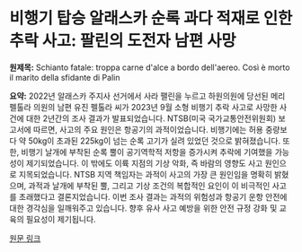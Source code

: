 # 비행기 탑승 알래스카 순록 과다 적재로 인한 추락 사고: 팔린의 도전자 남편 사망

**원제목:** Schianto fatale: troppa carne d'alce a bordo dell'aereo. Così è morto il marito della sfidante di Palin

**요약:** 2022년 알래스카 주지사 선거에서 사라 팰린을 누르고 하원의원에 당선된 메리 펠톨라 의원의 남편 유진 펠톨라 씨가 2023년 9월 소형 비행기 추락 사고로 사망한 사건에 대한 2년간의 조사 결과가 발표되었습니다.  NTSB(미국 국가교통안전위원회) 보고서에 따르면, 사고의 주요 원인은 항공기의 과적이었습니다.  비행기에는 허용 중량보다 약 50kg이 초과된 225kg이 넘는 순록 고기가 실려 있었던 것으로 밝혀졌습니다.  또한, 비행기 날개에 부착된 순록 뿔이 공기역학적 저항을 증가시켜 추락에 기여했을 가능성이 제기되었습니다.  이 밖에도 이륙 지점의 기상 악화, 즉 바람의 영향도 사고 원인으로 지목되었습니다.  NTSB 지역 책임자는 과적이 사고의 가장 큰 원인임을 명확히 밝혔으며, 과적과 날개에 부착된 뿔, 그리고 기상 조건의 복합적인 요인이 이 비극적인 사고를 초래했다고 결론지었습니다.  이번 조사 결과는 과적의 위험성과 항공기 운항 안전에 대한 경각심을 일깨워주고 있습니다.  향후 유사 사고 예방을 위한 안전 규정 강화 및 교육의 필요성이 제기됩니다.

[원문 링크](https://www.agi.it/estero/news/2025-07-23/usa-troppa-carne-a-bordo-aereo-cosi-morto-eugene-peltola-32431832/)

